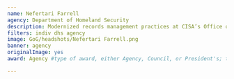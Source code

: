 ```yaml
---
name: Nefertari Farrell
agency: Department of Homeland Security
description: Modernized records management practices at CISA’s Office of Biometric Identity Management. Ms. Farrell’s leadership resulted in the conversion of 1000+ cubic feet of paper documents to digital, the reduction of a backlog of 68,000 electronic records, and the retirement of 30,000+ files.
filters: indiv dhs agency
image: GoG/headshots/Nefertari Farrell.png
banner: agency
originalImage: yes
award: Agency #type of award, either Agency, Council, or President's; this is case sensitive so make sure to match the options listed exactly. This section generates the format of the card

---
```

